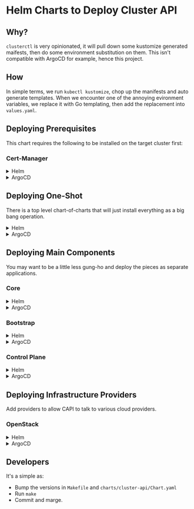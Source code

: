 # Helm Charts to Deploy Cluster API

## Why?

`clusterctl` is very opinionated, it will pull down some kustomize generated maifests, then do some environment substitution on them.
This isn't compatible with ArgoCD for example, hence this project.

## How

In simple terms, we run `kubectl kustomize`, chop up the manifests and auto generate templates.
When we encounter one of the annoying evironment variables, we replace it with Go templating, then add the replacement into `values.yaml`.

## Deploying Prerequisites

This chart requires the following to be installed on the target cluster first:

### Cert-Manager

<details>
<summary>Helm</summary>

```shell
helm repo add jetstack https://charts.jetstack.io
helm repo update
helm install cert-manager jetstack/cert-manager --version v1.10.1 --namespace cert-manager --create-namespace
```
</details>

<details>
<summary>ArgoCD</summary>

```yaml
apiVersion: argoproj.io/v1alpha1
kind: Application
metadata:
  generateName: cert-manager-
  namespace: argocd
  labels:
    project.unikorn.eschercloud.ai: ${PROJECT}
    controlplane.unikorn.eschercloud.ai: ${CONTROL_PLANE}
spec:
  project: default
  source:
    chart: cert-manager
    repoURL: https://charts.jetstack.io
    targetRevision: v1.10.1
    helm:
      releaseName: cert-manager
      parameters:
      - name: installCRDs
        value: true
  destination:
    name: ${TARGET_VCLUSTER}
    namespace: cert-manager
  syncPolicy:
    automated:
      selfHeal: true
    syncOptions:
    - CreateNamespace=true
```
</details>

## Deploying One-Shot

There is a top level chart-of-charts that will just install everything as a big bang operation.

<details>
<summary>Helm</summary>

```shell
helm repo add eschercloudai-capi https://eschercloudai.github.io/helm-cluster-api
helm repo update
helm install eschercloudai-capi/cluster-api --version v0.1.0
```
</details>

<details>
<summary>ArgoCD</summary>

```yaml
apiVersion: argoproj.io/v1alpha1
kind: Application
metadata:
  name: cluster-api
  namespace: argocd
spec:
  project: default
  source:
    repoURL: https://eschercloudai.github.io/helm-cluster-api
    chart: cluster-api
    targetRevision: v0.1.0
  destination:
    server: https://172.18.255.200:443
  ignoreDifferences:
  # Aggregated roles are mangically updated by the API.
  - group: rbac.authorization.k8s.io
    kind: ClusterRole
    name: capi-aggregated-manager-role
    jsonPointers:
    - /rules
  - group: rbac.authorization.k8s.io
    kind: ClusterRole
    name: capi-kubeadm-control-plane-aggregated-manager-role
    jsonPointers:
    - /rules
  # CA certs are injected by cert-manager mutation
  - group: apiextensions.k8s.io
    kind: CustomResourceDefinition
    jsonPointers:
    - /spec/conversion/webhook/clientConfig/caBundle
  syncPolicy:
    automated:
      selfHeal: true
    syncOptions:
    - RespectIgnoreDifferences=true
```
</details>

## Deploying Main Components

You may want to be a little less gung-ho and deploy the pieces as separate applications.

### Core

<details>
<summary>Helm</summary>

```shell
helm repo add eschercloudai-capi https://eschercloudai.github.io/helm-cluster-api
helm repo update
helm install eschercloudai-capi/cluster-api-core --version v0.1.0
```
</details>

<details>
<summary>ArgoCD</summary>

```yaml
apiVersion: argoproj.io/v1alpha1
kind: Application
metadata:
  generateName: cluster-api-core-
  namespace: argocd
spec:
  project: default
  source:
    repoURL: https://eschercloudai.github.io/helm-cluster-api
    chart: cluster-api-core
    targetRevision: v0.1.0
  destination:
    server: https://172.18.255.200:443
  ignoreDifferences:
  # Aggregated roles are mangically updated by the API.
  - group: rbac.authorization.k8s.io
    kind: ClusterRole
    name: capi-aggregated-manager-role
    jsonPointers:
    - /rules
  # CA certs are injected by cert-manager mutation
  - group: apiextensions.k8s.io
    kind: CustomResourceDefinition
    jsonPointers:
    - /spec/conversion/webhook/clientConfig/caBundle
  syncPolicy:
    automated:
      selfHeal: true
    syncOptions:
    - RespectIgnoreDifferences=true
```
</details>

### Bootstrap

<details>
<summary>Helm</summary>

```shell
helm repo add eschercloudai-capi https://eschercloudai.github.io/helm-cluster-api
helm repo update
helm install eschercloudai-capi/cluster-api-bootstrap-kubeadm --version v0.1.0
```
</details>

<details>
<summary>ArgoCD</summary>

```yaml
apiVersion: argoproj.io/v1alpha1
kind: Application
metadata:
  generateName: cluster-api-bootstrap-kubeadm-
  namespace: argocd
spec:
  project: default
  source:
    repoURL: https://eschercloudai.github.io/helm-cluster-api
    chart: cluster-api-bootstrap-kubeadm
    targetRevision: v0.1.0
  destination:
    server: https://172.18.255.200:443
  ignoreDifferences:
  - group: apiextensions.k8s.io
    jsonPointers:
    - /spec/conversion/webhook/clientConfig/caBundle
    kind: CustomResourceDefinition
  syncPolicy:
    automated:
      selfHeal: true
    syncOptions:
    - RespectIgnoreDifferences=true
```
</details>

### Control Plane

<details>
<summary>Helm</summary>

```shell
helm repo add eschercloudai-capi https://eschercloudai.github.io/helm-cluster-api
helm repo update
helm install eschercloudai-capi/cluster-api-control-plane-kubeadm --version v0.1.0
```
</details>

<details>
<summary>ArgoCD</summary>

```yaml
apiVersion: argoproj.io/v1alpha1
kind: Application
metadata:
  generateName: cluster-api-control-plane-kubeadm-
  namespace: argocd
spec:
  project: default
  source:
    repoURL: https://eschercloudai.github.io/helm-cluster-api
    chart: cluster-api-control-plane-kubeadm
    targetRevision: v0.1.0
  destination:
    server: https://172.18.255.200:443
  ignoreDifferences:
  - group: rbac.authorization.k8s.io
    jsonPointers:
    - /rules
    kind: ClusterRole
    name: capi-kubeadm-control-plane-aggregated-manager-role
  - group: apiextensions.k8s.io
    jsonPointers:
    - /spec/conversion/webhook/clientConfig/caBundle
    kind: CustomResourceDefinition
  syncPolicy:
    automated:
      selfHeal: true
    syncOptions:
    - RespectIgnoreDifferences=true
```
</details>

## Deploying Infrastructure Providers

Add providers to allow CAPI to talk to various cloud providers.

### OpenStack

<details>
<summary>Helm</summary>

```shell
helm repo add eschercloudai-capi https://eschercloudai.github.io/helm-cluster-api
helm repo update
helm install eschercloudai-capi/cluster-api-provider-openstack --version v0.1.0
```
</details>

<details>
<summary>ArgoCD</summary>

```yaml
apiVersion: argoproj.io/v1alpha1
kind: Application
metadata:
  generateName: cluster-api-provider-openstack-
  namespace: argocd
spec:
  project: default
  source:
    repoURL: https://eschercloudai.github.io/helm-cluster-api
    chart: cluster-api-provider-openstack
    targetRevision: v0.1.0
  destination:
    server: https://172.18.255.200:443
  ignoreDifferences:
  - group: apiextensions.k8s.io
    jsonPointers:
    - /spec/conversion/webhook/clientConfig/caBundle
    kind: CustomResourceDefinition
  syncPolicy:
    automated:
      selfHeal: true
    syncOptions:
    - RespectIgnoreDifferences=true
```
</details>

## Developers

It's a simple as:

* Bump the versions in `Makefile` and `charts/cluster-api/Chart.yaml`
* Run `make`
* Commit and marge.
